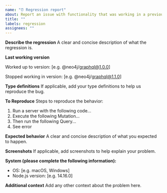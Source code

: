 ```yaml
---
name: "⏰ Regression report"
about: Report an issue with functionality that was working in a previous version
title: ""
labels: regression
assignees: ""
---
```


**Describe the regression**
A clear and concise description of what the regression is.

**Last working version**

Worked up to version: [e.g. @neo4j/graphql@1.0.0]

Stopped working in version: [e.g. @neo4j/graphql@1.1.0]

**Type definitions**
If applicable, add your type definitions to help us reproduce the bug.

**To Reproduce**
Steps to reproduce the behavior:

1. Run a server with the following code...
2. Execute the following Mutation...
3. Then run the following Query...
4. See error

**Expected behavior**
A clear and concise description of what you expected to happen.

**Screenshots**
If applicable, add screenshots to help explain your problem.

**System (please complete the following information):**

-   OS: [e.g. macOS, Windows]
-   Node.js version: [e.g. 14.16.0]

**Additional context**
Add any other context about the problem here.
